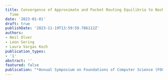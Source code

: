 ```yaml
---
title: Convergence of Approximate and Packet Routing Equilibria to Nash Flows Over
  Time
date: '2023-01-01'
draft: true
publishDate: '2023-11-19T13:59:59.786112Z'
authors:
- Neil Olver
- Leon Sering
- Laura Vargas Koch
publication_types:
- '1'
abstract: ''
featured: false
publication: "*Annual Symposium on Foundations of Computer Science (FOCS'23)*"
---
```


